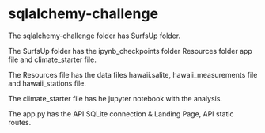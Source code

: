 # sqlalchemy-challenge

The sqlalchemy-challenge folder has SurfsUp folder.

The SurfsUp folder has the ipynb_checkpoints folder Resources folder app file and climate_starter file.

The Resources file has the data files hawaii.salite, hawaii_measurements file and hawaii_stations file.

The climate_starter file has he jupyter notebook with the analysis.

The app.py has the API SQLite connection & Landing Page, API static routes.